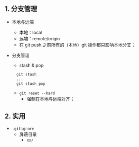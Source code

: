 

## 1. 分支管理

- 本地与远端
    - 本地：local
    - 远端：remote/origin
    - 在 git push 之前所有的（本地）git 操作都只影响本地分支；

- 分支管理
    - stash & pop
    
    ```python
      git stash
      ...
      git stash pop
    ```
    
    - `git reset --hard`
        - 强制在本地与远端对齐；
    
## 2. 实用

- `.gitignore`
    - 屏蔽目录
        - `xx/`

